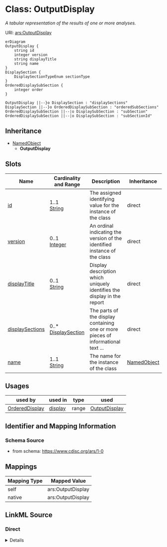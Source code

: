# Class: OutputDisplay


_A tabular representation of the results of one or more analyses._





URI: [ars:OutputDisplay](https://www.cdisc.org/ars/1-0/OutputDisplay)


```mermaid
erDiagram
OutputDisplay {
    string id  
    integer version  
    string displayTitle  
    string name  
}
DisplaySection {
    DisplaySectionTypeEnum sectionType  
}
OrderedDisplaySubSection {
    integer order  
}

OutputDisplay ||--}o DisplaySection : "displaySections"
DisplaySection ||--}o OrderedDisplaySubSection : "orderedSubSections"
OrderedDisplaySubSection ||--|o DisplaySubSection : "subSection"
OrderedDisplaySubSection ||--|o DisplaySubSection : "subSectionId"

```




## Inheritance
* [NamedObject](NamedObject.md)
    * **OutputDisplay**



## Slots

| Name | Cardinality and Range | Description | Inheritance |
| ---  | --- | --- | --- |
| [id](id.md) | 1..1 <br/> [String](String.md) | The assigned identifying value for the instance of the class | direct |
| [version](version.md) | 0..1 <br/> [Integer](Integer.md) | An ordinal indicating the version of the identified instance of the class | direct |
| [displayTitle](displayTitle.md) | 0..1 <br/> [String](String.md) | Display description which uniquely identifies the display in the report | direct |
| [displaySections](displaySections.md) | 0..* <br/> [DisplaySection](DisplaySection.md) | The parts of the display containing one or more pieces of informational text ... | direct |
| [name](name.md) | 1..1 <br/> [String](String.md) | The name for the instance of the class | [NamedObject](NamedObject.md) |





## Usages

| used by | used in | type | used |
| ---  | --- | --- | --- |
| [OrderedDisplay](OrderedDisplay.md) | [display](display.md) | range | [OutputDisplay](OutputDisplay.md) |






## Identifier and Mapping Information







### Schema Source


* from schema: https://www.cdisc.org/ars/1-0





## Mappings

| Mapping Type | Mapped Value |
| ---  | ---  |
| self | ars:OutputDisplay |
| native | ars:OutputDisplay |





## LinkML Source

<!-- TODO: investigate https://stackoverflow.com/questions/37606292/how-to-create-tabbed-code-blocks-in-mkdocs-or-sphinx -->

### Direct

<details>
```yaml
name: OutputDisplay
description: A tabular representation of the results of one or more analyses.
from_schema: https://www.cdisc.org/ars/1-0
rank: 1000
is_a: NamedObject
slots:
- id
- version
- displayTitle
- displaySections

```
</details>

### Induced

<details>
```yaml
name: OutputDisplay
description: A tabular representation of the results of one or more analyses.
from_schema: https://www.cdisc.org/ars/1-0
rank: 1000
is_a: NamedObject
attributes:
  id:
    name: id
    description: The assigned identifying value for the instance of the class.
    from_schema: https://www.cdisc.org/ars/1-0
    rank: 1000
    identifier: true
    alias: id
    owner: OutputDisplay
    domain_of:
    - ReportingEvent
    - AnalysisCategorization
    - AnalysisCategory
    - Analysis
    - AnalysisMethod
    - Operation
    - ReferencedOperationRelationship
    - Output
    - OutputDisplay
    - DisplaySubSection
    - AnalysisSet
    - GroupingFactor
    - Group
    - DataSubset
    - ReferenceDocument
    - TerminologyExtension
    - SponsorTerm
    range: string
    required: true
  version:
    name: version
    description: An ordinal indicating the version of the identified instance of the
      class.
    from_schema: https://www.cdisc.org/ars/1-0
    rank: 1000
    alias: version
    owner: OutputDisplay
    domain_of:
    - ReportingEvent
    - Analysis
    - Output
    - OutputDisplay
    range: integer
  displayTitle:
    name: displayTitle
    description: Display description which uniquely identifies the display in the
      report.
    from_schema: https://www.cdisc.org/ars/1-0
    rank: 1000
    alias: displayTitle
    owner: OutputDisplay
    domain_of:
    - OutputDisplay
    range: string
  displaySections:
    name: displaySections
    description: The parts of the display containing one or more pieces of informational
      text (e.g. title, footnote).
    from_schema: https://www.cdisc.org/ars/1-0
    rank: 1000
    multivalued: true
    alias: displaySections
    owner: OutputDisplay
    domain_of:
    - OutputDisplay
    range: DisplaySection
    inlined: true
    inlined_as_list: true
  name:
    name: name
    description: The name for the instance of the class.
    from_schema: https://www.cdisc.org/ars/1-0
    rank: 1000
    alias: name
    owner: OutputDisplay
    domain_of:
    - NamedObject
    range: string
    required: true

```
</details>
